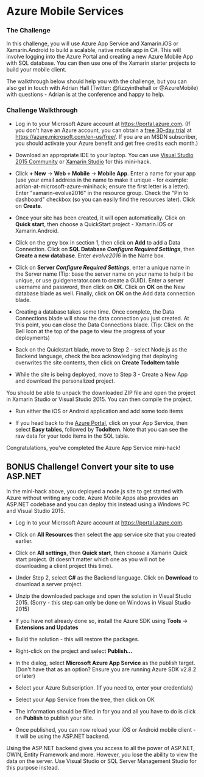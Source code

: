# Azure Mobile Services

### The Challenge

In this challenge, you will use Azure App Service and Xamarin.iOS or Xamarin.Android to build a scalable, native mobile app in C#.  This will involve logging into the Azure Portal and creating a new Azure Mobile App with SQL database.  You can then use one of the Xamarin starter projects to build your mobile client.

The walkthrough below should help you with the challenge, but you can also get in touch with Adrian Hall (Twitter: @fizzyinthehall or @AzureMobile) with questions - Adrian is at the conference and happy to help.

### Challenge Walkthrough

* Log in to your Microsoft Azure account at https://portal.azure.com.  (If you don't have an Azure account, you can obtain a [free 30-day trial](https://azure.microsoft.com/en-us/free/) at https://azure.microsoft.com/en-us/free/. If you are an MSDN subscriber, you should activate your Azure benefit and get free credits each month.)

* Download an appropriate IDE to your laptop.  You can use [Visual Studio 2015 Community](http://visualstudio.com) or [Xamarin Studio](https://www.xamarin.com/download) for this mini-hack.

* Click **+ New** -> **Web + Mobile** -> **Mobile App**.  Enter a name for your app (use your email address in the name to make it unique - for example: adrian-at-microsoft-azure-minihack; ensure the first letter is a letter).  Enter "xamarin-evolve2016" in the resource group.  Check the "Pin to dashboard" checkbox (so you can easily find the resources later).   Click on **Create**.

* Once your site has been created, it will open automatically.  Click on **Quick start**, then choose a QuickStart project - Xamarin.iOS or Xamarin.Android.

* Click on the grey box in section 1, then click on **Add** to add a Data Connection.  Click on **SQL Database _Configure Required Settings_**, then **Create a new database**.  Enter _evolve2016_ in the Name box.

* Click on **Server _Configure Required Settings_**, enter a unique name in the Server name (Tip: base the server name on your name to help it be unique, or use guidgenerator.com to create a GUID).  Enter a server username and password, then click on **OK**.  Click on **OK** on the New database blade as well.  Finally, click on **OK** on the Add data connection blade.

* Creating a database takes some time.  Once complete, the Data Connections blade will show the data connection you just created.  At this point, you can close the Data Connections blade.  (Tip: Click on the Bell Icon at the top of the page to view the progress of your deployments)

* Back on the Quickstart blade, move to Step 2 - select Node.js as the Backend language, check the box acknowledging that deploying overwrites the site contents, then click on **Create TodoItem table**

* While the site is being deployed, move to Step 3 - Create a New App and download the personalized project.  

You should be able to unpack the downloaded ZIP file and open the project in Xamarin Studio or Visual Studio 2015.  You can then compile the project.

* Run either the iOS or Android application and add some todo items

* If you head back to the [Azure Portal](https://portal.azure.com), click on your App Service, then select **Easy tables**, followed by **TodoItem**.  Note that you can see the raw data for your todo items in the SQL table.

Congratulations, you've completed the Azure App Service mini-hack!

## BONUS Challenge!  Convert your site to use ASP.NET

In the mini-hack above, you deployed a node.js site to get started with Azure without writing any code.  Azure Mobile Apps also provides an ASP.NET codebase and you can deploy this instead using a Windows PC and Visual Studio 2015.

* Log in to your Microsoft Azure account at https://portal.azure.com.

* Click on **All Resources** then select the app service site that you created earlier.

* Click on **All settings**, then **Quick start**, then choose a Xamarin Quick start project.  (It doesn't matter which one as you will not be downloading a client project this time).

* Under Step 2, select **C#** as the Backend language.  Click on **Download** to download a server project.

* Unzip the downloaded package and open the solution in Visual Studio 2015.  (Sorry - this step can only be done on Windows in Visual Studio 2015)

* If you have not already done so, install the Azure SDK using **Tools** -> **Extensions and Updates**

* Build the solution - this will restore the packages.

* Right-click on the project and select **Publish...**

* In the dialog, select **Microsoft Azure App Service** as the publish target.  (Don't have that as an option?  Ensure you are running Azure SDK v2.8.2 or later)

* Select your Azure Subscription.  (If you need to, enter your credentials)

* Select your App Service from the tree, then click on OK

* The information should be filled in for you and all you have to do is click on **Publish** to publish your site.

* Once published, you can now reload your iOS or Android mobile client - it will be using the ASP.NET backend.

Using the ASP.NET backend gives you access to all the power of ASP.NET, OWIN, Entity Framework and more.  However, you lose the ability to view the data on the server.  Use Visual Studio or SQL Server Management Studio for this purpose instead.
